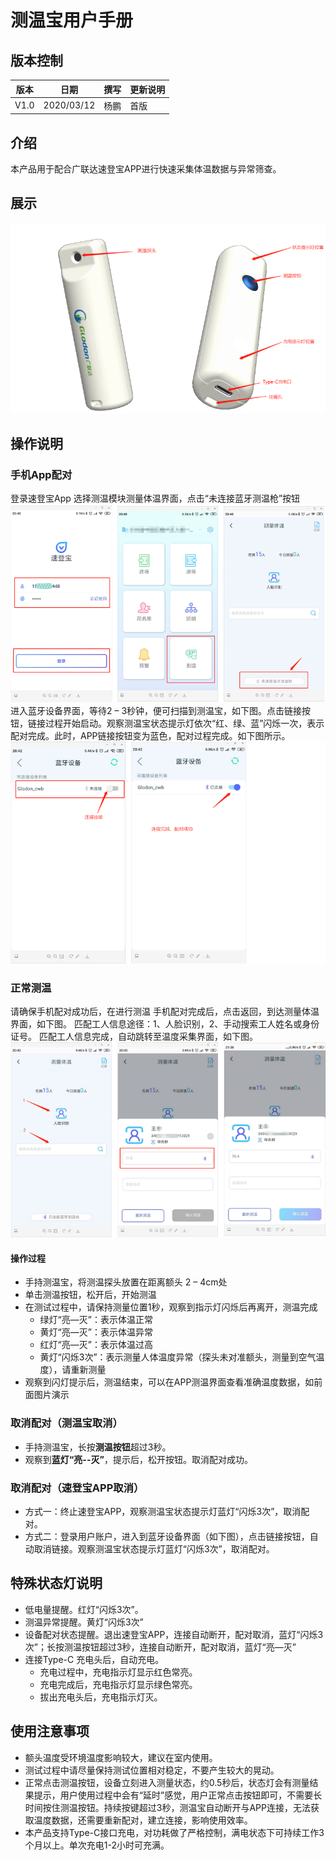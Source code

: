 # 测温宝用户手册

## 版本控制

|版本|日期|撰写|更新说明|   
|---|---|---|---|
|V1.0|2020/03/12|杨鹏|首版|

## 介绍

本产品用于配合广联达速登宝APP进行快速采集体温数据与异常筛查。

## 展示

![测温宝](./img/测温宝.jpg)

## 操作说明

### 手机App配对

登录速登宝App 选择测温模块测量体温界面，点击“未连接蓝牙测温枪”按钮
![操作步骤1](./img/操作步骤1.jpg)
进入蓝牙设备界面，等待2 – 3秒钟，便可扫描到测温宝，如下图。点击链接按钮，链接过程开始启动。观察测温宝状态提示灯依次“红、绿、蓝”闪烁一次，表示配对完成。此时，APP链接按钮变为蓝色，配对过程完成。如下图所示。
![操作步骤2](./img/操作步骤2.jpg)

### 正常测温

请确保手机配对成功后，在进行测温
手机配对完成后，点击返回，到达测量体温界面，如下图。
匹配工人信息途径：1、人脸识别，2、手动搜索工人姓名或身份证号。
匹配工人信息完成，自动跳转至温度采集界面，如下图。
![操作步骤3](./img/操作步骤3.jpg)

#### 操作过程

* 手持测温宝，将测温探头放置在距离额头 2 – 4cm处
* 单击测温按钮，松开后，开始测温
* 在测试过程中，请保持测量位置1秒，观察到指示灯闪烁后再离开，测温完成
    - 绿灯“亮—灭”：表示体温正常
    - 黄灯“亮—灭”：表示体温异常
    - 红灯“亮—灭”：表示体温过高
    - 黄灯“闪烁3次”：表示测量人体温度异常（探头未对准额头，测量到空气温度），请重新测量
* 观察到闪灯提示后，测温结束，可以在APP测温界面查看准确温度数据，如前面图片演示

### 取消配对（测温宝取消）
* 手持测温宝，长按<b>测温按钮</b>超过3秒。
* 观察到<b>蓝灯“亮--灭”</b>，提示后，松开按钮。取消配对成功。

### 取消配对（速登宝APP取消）
* 方式一：终止速登宝APP，观察测温宝状态提示灯蓝灯“闪烁3次”，取消配对。
* 方式二：登录用户账户，进入到蓝牙设备界面（如下图），点击链接按钮，自动取消链接。观察测温宝状态提示灯蓝灯“闪烁3次”，取消配对。

## 特殊状态灯说明
* 低电量提醒。红灯“闪烁3次”。
* 测温异常提醒。黄灯“闪烁3次”
* 设备配对状态提醒。退出速登宝APP，连接自动断开，配对取消，蓝灯“闪烁3次”；长按测温按钮超过3秒，连接自动断开，配对取消，蓝灯“亮—灭”
* 连接Type-C 充电头后，自动充电。
    - 充电过程中，充电指示灯显示红色常亮。
    - 充电完成后，充电指示灯显示绿色常亮。
    - 拔出充电头后，充电指示灯灭。

## 使用注意事项
* 额头温度受环境温度影响较大，建议在室内使用。
* 测试过程中请尽量保持测试位置相对稳定，不要产生较大的晃动。
* 正常点击测温按钮，设备立刻进入测量状态，约0.5秒后，状态灯会有测量结果提示，用户使用过程中会有“延时”感觉，用户正常点击按钮即可，不需要长时间按住测温按钮。持续按键超过3秒，测温宝自动断开与APP连接，无法获取温度数据，还需要重新配对，建立连接，影响使用效率。
* 本产品支持Type-C接口充电，对功耗做了严格控制，满电状态下可持续工作3个月以上。单次充电1-2小时可充满。
